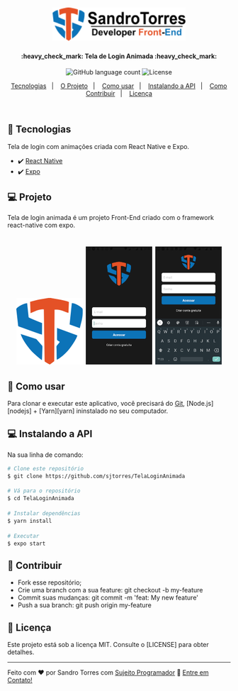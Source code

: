 <h1 align="center">
    <img alt="SandroTorres" title="#LoginAnimado" src="https://github.com/sjtorres/TelaLoginAnimada/blob/master/assets/logo.png" width="300px" />
</h1>

<h4 align="center"> 
	:heavy_check_mark: Tela de Login Animada :heavy_check_mark:
</h4>
<p align="center">
  <img alt="GitHub language count" src="https://img.shields.io/badge/made by-Sandro Torres-red">

   <img alt="License" src="https://img.shields.io/badge/license-MIT-red">
</p>
<p align="center">
  <a href="#tecnologias">Tecnologias</a>&nbsp;&nbsp;&nbsp;|&nbsp;&nbsp;&nbsp;
  <a href="#projeto">O Projeto</a>&nbsp;&nbsp;&nbsp;|&nbsp;&nbsp;&nbsp;
  <a href="#como-usar">Como usar</a>&nbsp;&nbsp;&nbsp;|&nbsp;&nbsp;&nbsp;
  <a href="#instalando-a-api">Instalando a API</a>&nbsp;&nbsp;&nbsp;|&nbsp;&nbsp;&nbsp;
  <a href="#contribuir">Como Contribuir</a>&nbsp;&nbsp;&nbsp;|&nbsp;&nbsp;&nbsp;
  <a href="#licença">Licença</a>
</p>

<br>

## 🚀 Tecnologias

Tela de login com animações criada com React Native e Expo.

- :heavy_check_mark: [React Native](https://facebook.github.io/react-native/) 
- :heavy_check_mark: [Expo](https://expo.io/) 

## 💻 Projeto

Tela de login animada é um projeto Front-End criado com o framework react-native com expo.

<h1 align="center">
    <img margin-bottom="50px" alt="Logo" title="Logo" src="https://github.com/sjtorres/TelaLoginAnimada/blob/master/assets/icon.png" width="150px" />
    <img margin="35px" alt="TelaInicial" title="TelaInicial" src="https://github.com/sjtorres/TelaLoginAnimada/blob/master/assets/Tela-01.png" width="150px" />
    <img margin="35px" alt="TelaAnimada" title="TelaAnimada" src="https://github.com/sjtorres/TelaLoginAnimada/blob/master/assets/Tela-02.png" width="150px" />
</h1>

## 🔖 Como usar

Para clonar e executar este aplicativo, você precisará do [Git](https://git-scm.com), [Node.js][nodejs] + [Yarn][yarn] ininstalado no seu computador.

## 💻 Instalando a API

Na sua linha de comando:
```bash
# Clone este repositório
$ git clone https://github.com/sjtorres/TelaLoginAnimada

# Vá para o repositório 
$ cd TelaLoginAnimada

# Instalar dependências
$ yarn install

# Executar
$ expo start
```

## 🤔 Contribuir

- Fork esse repositório;
- Crie uma branch com a sua feature: git checkout -b my-feature
- Commit suas mudanças: git commit -m 'feat: My new feature'
- Push a sua branch: git push origin my-feature

## :memo: Licença

Este projeto está sob a licença MIT. Consulte o [LICENSE] para obter detalhes.

---

Feito com ♥ por Sandro Torres com [Sujeito Programador](https://sujeitoprogramador.com/) :wave: [Entre em Contato!](https://www.sandrotorres.com.br)

